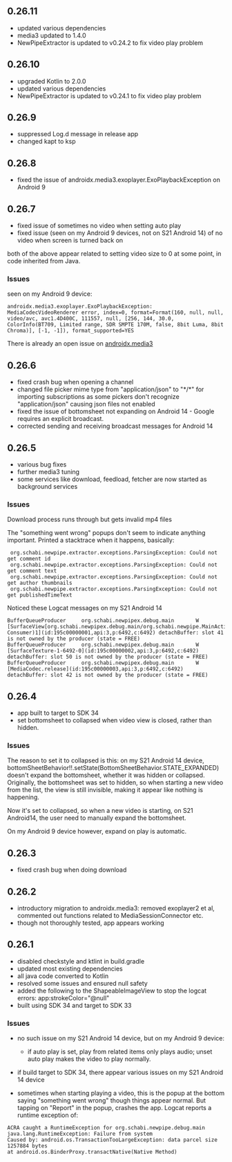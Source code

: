 ## 0.26.11

* updated various dependencies
* media3 updated to 1.4.0
* NewPipeExtractor is updated to v0.24.2 to fix video play problem

## 0.26.10

* upgraded Kotlin to 2.0.0
* updated various dependencies
* NewPipeExtractor is updated to v0.24.1 to fix video play problem

## 0.26.9

* suppressed Log.d message in release app
* changed kapt to ksp

## 0.26.8

* fixed the issue of  androidx.media3.exoplayer.ExoPlaybackException on Android 9

## 0.26.7

* fixed issue of sometimes no video when setting auto play
* fixed issue (seen on my Android 9 devices, not on S21 Android 14) of no video when screen is turned back on

both of the above appear related to setting video size to 0 at some point, in code inherited from Java.

### Issues

seen on my Android 9 device:
```
androidx.media3.exoplayer.ExoPlaybackException: MediaCodecVideoRenderer error, index=0, format=Format(160, null, null, video/avc, avc1.4D400C, 111557, null, [256, 144, 30.0, ColorInfo(BT709, Limited range, SDR SMPTE 170M, false, 8bit Luma, 8bit Chroma)], [-1, -1]), format_supported=YES
```
There is already an open issue on [androidx.media3](https://github.com/androidx/media/issues/932)

## 0.26.6

* fixed crash bug when opening a channel
* changed file picker mime type from "application/json" to "\*/\*" for importing subscriptions as some pickers don't recognize "application/json" causing json files not enabled
* fixed the issue of bottomsheet not expanding on Android 14 - Google requires an explicit broadcast.
* corrected sending and receiving broadcast messages for Android 14

## 0.26.5

* various bug fixes
* further media3 tuning
* some services like download, feedload, fetcher are now started as background services

### Issues

Download process runs through but gets invalid mp4 files

The "something went wrong" popups don't seem to indicate anything important.  Printed a stacktrace when it happens, basically:
```
 org.schabi.newpipe.extractor.exceptions.ParsingException: Could not get comment id
 org.schabi.newpipe.extractor.exceptions.ParsingException: Could not get comment text
 org.schabi.newpipe.extractor.exceptions.ParsingException: Could not get author thumbnails
 org.schabi.newpipe.extractor.exceptions.ParsingException: Could not get publishedTimeText
```

Noticed these Logcat messages on my S21 Android 14
```
BufferQueueProducer     org.schabi.newpipex.debug.main       W  [SurfaceView[org.schabi.newpipex.debug.main/org.schabi.newpipe.MainActivity]@0#1(BLAST Consumer)1](id:195c00000001,api:3,p:6492,c:6492) detachBuffer: slot 41 is not owned by the producer (state = FREE)
BufferQueueProducer     org.schabi.newpipex.debug.main       W  [SurfaceTexture-1-6492-0](id:195c00000002,api:3,p:6492,c:6492) detachBuffer: slot 50 is not owned by the producer (state = FREE)
BufferQueueProducer     org.schabi.newpipex.debug.main       W  [MediaCodec.release](id:195c00000003,api:3,p:6492,c:6492) detachBuffer: slot 42 is not owned by the producer (state = FREE)
```

## 0.26.4

* app built to target to SDK 34
* set bottomsheet to collapsed when video view is closed, rather than hidden.

### Issues

The reason to set it to collapsed is this: on my S21 Android 14 device, bottomSheetBehavior!!.setState(BottomSheetBehavior.STATE_EXPANDED) doesn't expand the bottomsheet, whether it was hidden or collapsed.  Originally, the bottomsheet was set to hidden, so when starting a new video from the list, the view is still invisible, making it appear like nothing is happening.

Now it's set to collapsed, so when a new video is starting, on S21 Android14, the user need to manually expand the bottomsheet.

On my Android 9 device however, expand on play is automatic.

## 0.26.3

* fixed crash bug when doing download

## 0.26.2

* introductory migration to androidx.media3: removed exoplayer2 et al, commented out functions related to MediaSessionConnector etc.
* though not thoroughly tested, app appears working

## 0.26.1

* disabled checkstyle and ktlint in build.gradle
* updated most existing dependencies
* all java code converted to Kotlin
* resolved some issues and ensured null safety
* added the following to the ShapeableImageView to stop the logcat errors: app:strokeColor="@null"
* built using SDK 34 and target to SDK 33

### Issues

* no such issue on my S21 Android 14 device, but on my Android 9 device:
	* if auto play is set, play from related items only plays audio; unset auto play makes the video to play normally.

* if build target to SDK 34, there appear various issues on my S21 Android 14 device

* sometimes when starting playing a video, this is the popup at the bottom saying "something went wrong" though things appear normal.  But tapping on "Report" in the popup, crashes the app.  Logcat reports a runtime exception of:
```
ACRA caught a RuntimeException for org.schabi.newpipe.debug.main                                                                                                  java.lang.RuntimeException: Failure from system
Caused by: android.os.TransactionTooLargeException: data parcel size 1257884 bytes                                                                                                at android.os.BinderProxy.transactNative(Native Method)
```
